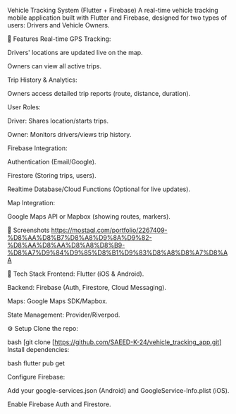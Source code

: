 Vehicle Tracking System (Flutter + Firebase)
A real-time vehicle tracking mobile application built with Flutter and Firebase, designed for two types of users: Drivers and Vehicle Owners.

🚀 Features
Real-time GPS Tracking:

Drivers' locations are updated live on the map.

Owners can view all active trips.

Trip History & Analytics:

Owners access detailed trip reports (route, distance, duration).

User Roles:

Driver: Shares location/starts trips.

Owner: Monitors drivers/views trip history.

Firebase Integration:

Authentication (Email/Google).

Firestore (Storing trips, users).

Realtime Database/Cloud Functions (Optional for live updates).

Map Integration:

Google Maps API or Mapbox (showing routes, markers).

📸 Screenshots
https://mostaql.com/portfolio/2267409-%D8%AA%D8%B7%D8%A8%D9%8A%D9%82-%D8%AA%D8%AA%D8%A8%D8%B9-%D8%A7%D9%84%D9%85%D8%B1%D9%83%D8%A8%D8%A7%D8%AA

🔧 Tech Stack
Frontend: Flutter (iOS & Android).

Backend: Firebase (Auth, Firestore, Cloud Messaging).

Maps: Google Maps SDK/Mapbox.

State Management: Provider/Riverpod.

⚙️ Setup
Clone the repo:

bash
[git clone [https://github.com/SAEED-K-24/vehicle_tracking_app.git]
Install dependencies:

bash
flutter pub get

Configure Firebase:

Add your google-services.json (Android) and GoogleService-Info.plist (iOS).

Enable Firebase Auth and Firestore.
